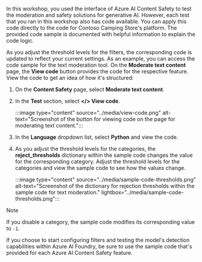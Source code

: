 In this workshop, you used the interface of Azure AI Content Safety to test the moderation and safety solutions for generative AI. However, each test that you ran in this workshop also has code available. You can apply this code directly to the code for Contoso Camping Store's platform. The provided code sample is documented with helpful information to explain the code logic.

As you adjust the threshold levels for the filters, the corresponding code is updated to reflect your current settings. As an example, you can access the code sample for the text moderation tool. On the **Moderate text content** page, the **View code** button provides the code for the respective feature. View the code to get an idea of how it's structured:

1. On the **Content Safety** page, select **Moderate text content**.
1. In the **Test** section, select **\</> View code**.

    :::image type="content" source="../media/view-code.png" alt-text="Screenshot of the button for viewing code on the page for moderating text content.":::
1. In the **Language** dropdown list, select **Python** and view the code.
1. As you adjust the threshold levels for the categories, the **reject_thresholds** dictionary within the sample code changes the value for the corresponding category. Adjust the threshold levels for the categories and view the sample code to see how the values change.

    :::image type="content" source="../media/sample-code-thresholds.png" alt-text="Screenshot of the dictionary for rejection thresholds within the sample code for text moderation."  lightbox="../media/sample-code-thresholds.png":::

> [!NOTE]
> If you disable a category, the sample code modifies its corresponding value to `-1`.

If you choose to start configuring filters and testing the model's detection capabilities within Azure AI Foundry, be sure to use the sample code that's provided for each Azure AI Content Safety feature.
